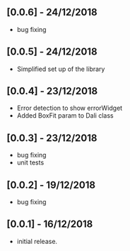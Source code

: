 ## [0.0.6] - 24/12/2018
* bug fixing
## [0.0.5] - 24/12/2018

* Simplified set up of the library

## [0.0.4] - 23/12/2018

* Error detection to show errorWidget
* Added BoxFit param to Dali class

## [0.0.3] - 23/12/2018

* bug fixing
* unit tests


## [0.0.2] - 19/12/2018

* bug fixing

## [0.0.1] - 16/12/2018

* initial release.



